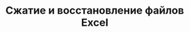 ﻿---
title: Сжатие и восстановление файлов Excel
second_title: Aspose.Cells Cloud Documen
type: docs
url: /ru/compress-and-repair-excel-files/
linktitle: Сжатие и восстановление
keywords: Deep file compression vs. Quick compression; Comprehensive file repair vs. Partial repair attempts; Automatic error detection vs. User manual check
description: Уменьшая размеры файлов для оптимизации пространства хранения и предоставляя функциональность для восстановления поврежденных файлов, он обеспечивает целостность и доступность данных.
weight: 100
kwords: Глубокое сжатие файлов против быстрого сжатия; Полное восстановление файлов против попыток частичного восстановления; Автоматическое обнаружение ошибок против ручных проверок пользователем
---
